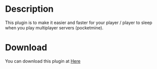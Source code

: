 # Description
This plugin is to make it easier and faster for your player / player to sleep when you play multiplayer servers (pocketmine). 
# Download 
You can download this plugin at [Here](https://github.com/DerphSZ/SinglePlayerSleep/releases/tag/1.0)
